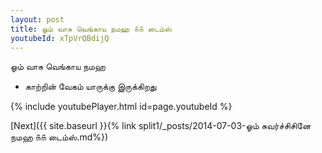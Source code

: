 ```yaml
---
layout: post
title: ஓம் வாசு வெங்காய நமஹ ௧௧ டைம்ஸ்
youtubeId: xTpVrQBdijQ
---
```

 
 
 ஓம் வாசு வெங்காய நமஹ  
 
 -  காற்றின் வேகம் யாருக்கு இருக்கிறது 
 
  
 
  
 
 
 
 
 
 


{% include youtubePlayer.html id=page.youtubeId %}
 
[Next]({{ site.baseurl }}{% link  split1/_posts/2014-07-03-ஓம் சுவர்ச்சிசினே நமஹ ௧௧ டைம்ஸ்.md%})
 
